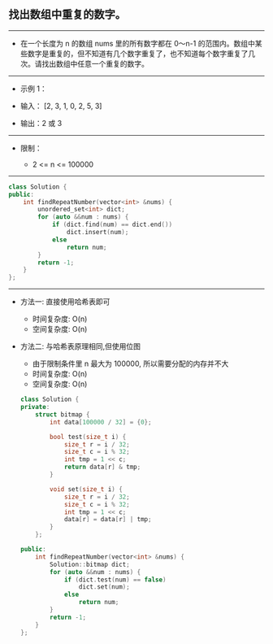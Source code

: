 ## 找出数组中重复的数字。

--------------------

- 在一个长度为 n 的数组 nums 里的所有数字都在 0～n-1 的范围内。数组中某些数字是重复的，但不知道有几个数字重复了，也不知道每个数字重复了几次。请找出数组中任意一个重复的数字。

--------------------

- 示例 1：

- 输入：
[2, 3, 1, 0, 2, 5, 3]

- 输出：2 或 3 

--------------------

- 限制：

    - 2 <= n <= 100000

--------------------

```cpp
class Solution {
public:
    int findRepeatNumber(vector<int> &nums) {
        unordered_set<int> dict;
        for (auto &&num : nums) {
            if (dict.find(num) == dict.end())
                dict.insert(num);
            else
                return num;
        }
        return -1;
    }
};
```
--------------------

- 方法一: 直接使用哈希表即可
    - 时间复杂度: O(n)
    - 空间复杂度: O(n)

- 方法二: 与哈希表原理相同,但使用位图
    - 由于限制条件里 n 最大为 100000, 所以需要分配的内存并不大
    - 时间复杂度: O(n)
    - 空间复杂度: O(n)
    
    ```cpp
    class Solution {
    private:
        struct bitmap {
            int data[100000 / 32] = {0};

            bool test(size_t i) {
                size_t r = i / 32;
                size_t c = i % 32;
                int tmp = 1 << c;
                return data[r] & tmp;
            }

            void set(size_t i) {
                size_t r = i / 32;
                size_t c = i % 32;
                int tmp = 1 << c;
                data[r] = data[r] | tmp;
            }
        };
    
    public:
        int findRepeatNumber(vector<int> &nums) {
            Solution::bitmap dict;
            for (auto &&num : nums) {
                if (dict.test(num) == false)
                    dict.set(num);
                else
                    return num;
            }
            return -1;
        }
    };
    ```